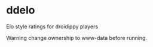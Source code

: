 # ddelo
Elo style ratings for droidippy players

Warning change ownership to www-data before running.
